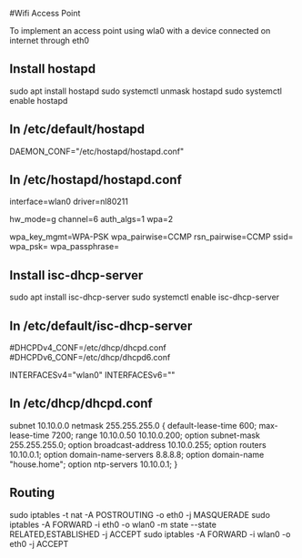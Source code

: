 #Wifi Access Point

To implement an access point using wla0 with a device connected on internet through eth0

## Install hostapd
sudo apt install hostapd
sudo systemctl unmask hostapd
sudo systemctl enable hostapd

## In /etc/default/hostapd

DAEMON_CONF="/etc/hostapd/hostapd.conf"

## In /etc/hostapd/hostapd.conf

interface=wlan0
driver=nl80211

hw_mode=g
channel=6
auth_algs=1
wpa=2

wpa_key_mgmt=WPA-PSK
wpa_pairwise=CCMP
rsn_pairwise=CCMP
ssid=<WIFI SSID>
wpa_psk=<hex passphrase if wpa_passphrase not used>
wpa_passphrase=<passphrase if wpa_psk not used>
  
## Install isc-dhcp-server

sudo apt install isc-dhcp-server
sudo systemctl enable isc-dhcp-server

## In /etc/default/isc-dhcp-server
#DHCPDv4_CONF=/etc/dhcp/dhcpd.conf
#DHCPDv6_CONF=/etc/dhcp/dhcpd6.conf

INTERFACESv4="wlan0"
INTERFACESv6=""

## In /etc/dhcp/dhcpd.conf


subnet 10.10.0.0 netmask 255.255.255.0 {
	default-lease-time 600;
	max-lease-time 7200;
	range 10.10.0.50 10.10.0.200;
	option subnet-mask 255.255.255.0;
	option broadcast-address 10.10.0.255;
	option routers 10.10.0.1;
	option domain-name-servers 8.8.8.8;
	option domain-name "house.home";
	option ntp-servers 10.10.0.1;
}

## Routing

sudo iptables -t nat -A POSTROUTING -o eth0 -j MASQUERADE
sudo iptables -A FORWARD -i eth0 -o wlan0 -m state --state RELATED,ESTABLISHED -j ACCEPT
sudo iptables -A FORWARD -i wlan0 -o eth0 -j ACCEPT

